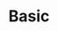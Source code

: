 ---
order: 0
title: "Basic"
description: "Best suited for individuals."
features:   [{ title: "Free forever", included: true },
            {  title:  "Create unlimited sitemaps", included: true },
            {  title: "Unlimited Exports", included: true }, 
            {  title: "Use templates", included: true},
            {  title: "Shared workspaces", included: false},
            {  title: "Organization spaces", included: false},
            {  title: "API access", included: false}]
monthly_price_usd: 0
monthly_price_gbp: 0
annual_price_usd: 0
annual_price_gbp: 0
createdAt: "Mar 23, 2023"
LastEdit: "Mar 23, 2023"
---